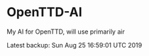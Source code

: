# OpenTTD-AI
My AI for OpenTTD, will use primarily air

Latest backup: Sun Aug 25 16:59:01 UTC 2019
